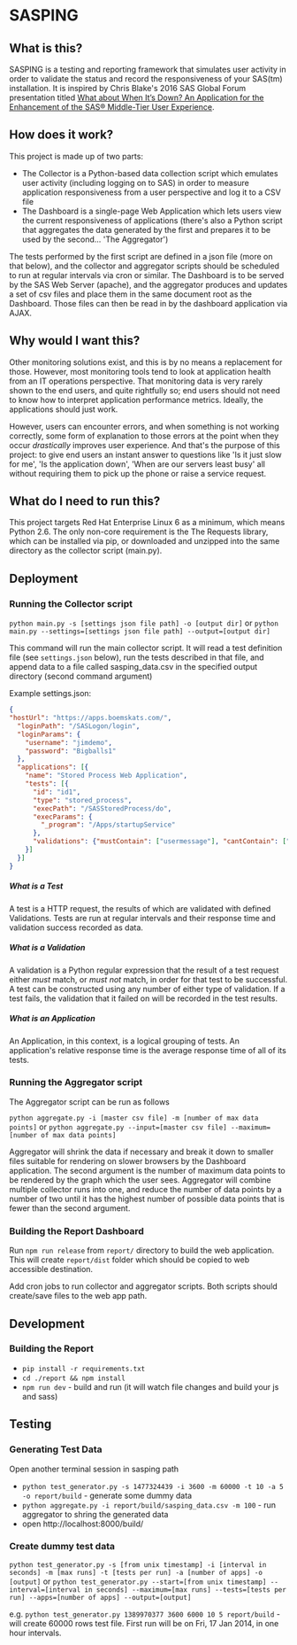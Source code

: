 # SASPING

## What is this?

SASPING is a testing and reporting framework that simulates user activity in order to validate the status and record the responsiveness of your SAS(tm) installation. It is inspired by Chris Blake's 2016 SAS Global Forum presentation titled [What about When It’s Down? An Application for the Enhancement of the SAS® Middle-Tier User Experience](https://sasglobalforum2016.lanyonevents.com/connect/sessionDetail.ww?SESSION_ID=11421).

## How does it work?

This project is made up of two parts:

- The Collector is a Python-based data collection script which emulates user activity (including logging on to SAS) in order to measure application responsiveness from a user perspective and log it to a CSV file
- The Dashboard is a single-page Web Application which lets users view the current responsiveness of applications
  (there's also a Python script that aggregates the data generated by the first and prepares it to be used by the second... 'The Aggregator')

The tests performed by the first script are defined in a json file (more on that below), and the collector and aggregator scripts should be scheduled to run at regular intervals via cron or similar. The Dashboard is to be served by the SAS Web Server (apache), and the aggregator produces and updates a set of csv files and place them in the same document root as the Dashboard. Those files can then be read in by the dashboard application via AJAX.

## Why would I want this?

Other monitoring solutions exist, and this is by no means a replacement for those. However, most monitoring tools tend to look at application health from an IT operations perspective. That monitoring data is very rarely shown to the end users, and quite rightfully so; end users should not need to know how to interpret application performance metrics. Ideally, the applications should just work.

However, users can encounter errors, and when something is not working correctly, some form of explanation to those errors at the point when they occur _drastically_ improves user experience. And that's the purpose of this project: to give end users an instant answer to questions like 'Is it just slow for me', 'Is the application down', 'When are our servers least busy' all without requiring them to pick up the phone or raise a service request.

## What do I need to run this?

This project targets Red Hat Enterprise Linux 6 as a minimum, which means Python 2.6. The only non-core requirement is the The Requests library, which can be installed via pip, or downloaded and unzipped into the same directory as the collector script (main.py).

## Deployment

### Running the Collector script

`python main.py -s [settings json file path] -o [output dir]`
or
`python main.py --settings=[settings json file path] --output=[output dir]`

This command will run the main collector script. It will read a test definition file (see `settings.json` below), run the tests described in that file, and append data to a file called sasping_data.csv in the specified output directory (second command argument)

Example settings.json:

```json
{
"hostUrl": "https://apps.boemskats.com/",      
  "loginPath": "/SASLogon/login",
  "loginParams": {
    "username": "jimdemo",
    "password": "Bigballs1"
  },
  "applications": [{
    "name": "Stored Process Web Application",
    "tests": [{
      "id": "id1",
      "type": "stored_process",
      "execPath": "/SASStoredProcess/do",
      "execParams": {
        "_program": "/Apps/startupService"
      },
      "validations": {"mustContain": ["usermessage"], "cantContain": ["ERROR:"]}
    }]
  }]
}

```

##### What is a Test

A test is a HTTP request, the results of which are validated with defined Validations. Tests are run at regular intervals and their response time and validation success recorded as data.

##### What is a Validation

A validation is a Python regular expression that the result of a test request either _must_ match, or _must not_ match, in order for that test to be successful. A test can be constructed using any number of either type of validation. If a test fails, the validation that it failed on will be recorded in the test results.

##### What is an Application

An Application, in this context, is a logical grouping of tests. An application's relative response time is the average response time of all of its tests.

### Running the Aggregator script

The Aggregator script can be run as follows

`python aggregate.py -i [master csv file] -m [number of max data points]`
or
`python aggregate.py --input=[master csv file] --maximum=[number of max data points]`

Aggregator will shrink the data if necessary and break it down to smaller files suitable for rendering on slower browsers by the Dashboard application. The second argument is the number of maximum data points to be rendered by the graph which the user sees. Aggregator will combine multiple collector runs into one, and reduce the number of data points by a number of two until it has the highest number of possible data points that is fewer than the second argument.

### Building the Report Dashboard

Run `npm run release` from `report/` directory to build the web application. This will create `report/dist` folder which should be copied to web accessible destination.

Add cron jobs to run collector and aggregator scripts. Both scripts should create/save files to the web app path.

## Development

### Building the Report

* `pip install -r requirements.txt`
* `cd ./report && npm install`
* `npm run dev` - build and run (it will watch file changes and build your js and sass)

## Testing

### Generating Test Data

Open another terminal session in sasping path
* `python test_generator.py -s 1477324439 -i 3600 -m 60000 -t 10 -a 5 -o report/build` - generate some dummy data
* `python aggregate.py -i report/build/sasping_data.csv -m 100` - run aggregator to shring the generated data
* open http://localhost:8000/build/


### Create dummy test data
`python test_generator.py -s [from unix timestamp] -i [interval in seconds] -m [max runs] -t [tests per run] -a [number of apps] -o [output]` or
`python test_generator.py --start=[from unix timestamp] --interval=[interval in seconds] --maximum=[max runs] --tests=[tests per run] --apps=[number of apps] --output=[output]`

e.g. `python test_generator.py 1389970377 3600 6000 10 5 report/build` - will create 60000 rows test file. First run will be on Fri, 17 Jan 2014, in one hour intervals.  
